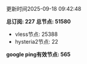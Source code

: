 更新时间2025-09-18 09:42:48

**总订阅: 227**
**总节点: 51580**
- vless节点: 25388
- hysteria2节点: 22

**google ping有效节点: 565**
